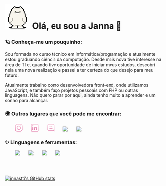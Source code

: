 <h1> <img src="./imgs/giphy.gif" width="80px" height="80px" />  Olá, eu sou a Janna 👋 </h1>

<h3> 🪐 Conheça-me um pouquinho: </h3>

<p> Sou formada no curso técnico em informática/programação e atualmente estou graduando ciência da computação. Desde mais nova tive 
interesse na área de TI e, quando tive oportunidade de iniciar meus estudos, descobri nela uma nova realização e passei a ter certeza 
do que desejo para meu futuro. </p>

<p> Atualmente trabalho como desenvolvedora front-end, onde utilizamos JavaScript, e também faço projetos pessoais com PHP ou outras 
linguagens. Não quero parar por aqui, ainda tenho muito a aprender e um sonho para alcançar. </p>

<h3> 🌍 Outros lugares que você pode me encontrar: </h3>
&nbsp &nbsp &nbsp &nbsp <a href=""><img src="./imgs/instagram.png" /></a> &nbsp &nbsp &nbsp
<a href=""><img src="./imgs/linkedin.png" /></a> &nbsp &nbsp &nbsp
<a href=""><img src="./imgs/discordia.png" /></a> &nbsp &nbsp &nbsp
<a href=""><img src="./imgs/twitch.png" /></a> &nbsp &nbsp &nbsp
<a href=""><img src="./imgs/steam.png" /></a>

<h3> ✨ Linguagens e ferramentas: </h3>
&nbsp &nbsp &nbsp &nbsp <a href=""><img src="./imgs/php.png" /></a> &nbsp &nbsp &nbsp
<a href=""><img src="./imgs/javascript.png" /></a> &nbsp &nbsp &nbsp
<a href=""><img src="./imgs/html.png" /></a> &nbsp &nbsp &nbsp
<a href=""><img src="./imgs/css.png" /></a> &nbsp &nbsp &nbsp

<br/><br/>

[![jnnastti's GitHub stats](https://github-readme-stats.vercel.app/api?username=jnnastti&hide=prs,issues&count_private=true&show_icons=true&include_all_commits=true&theme=omni)](https://github.com/jnnastti/github-readme-stats)


